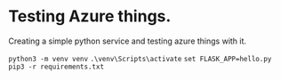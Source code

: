 # Testing Azure things.

Creating a simple python service and testing azure things with it. 

`python3 -m venv venv`
`.\venv\Scripts\activate`
`set FLASK_APP=hello.py`
`pip3 -r requirements.txt`

